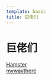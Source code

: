 ```yaml
---
template: basic
title: 巨佬们
---
```

# 巨佬们
[Hamster](https://hamsterwk.github.io/)  
[mywaythere](http://mywaythere.lofter.com/)

